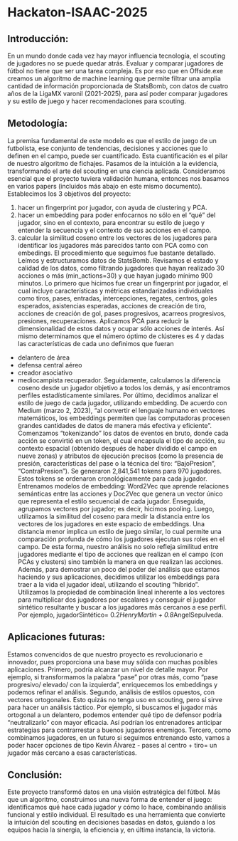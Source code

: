 # Hackaton-ISAAC-2025
## Introducción:
En un mundo donde cada vez hay mayor influencia tecnología, el scouting de jugadores no se puede quedar atrás. Evaluar y comparar jugadores de fútbol no tiene que ser una tarea compleja. Es por eso que en Offside.exe creamos un algoritmo de machine learning que permite filtrar una amplia cantidad de información proporcionada de StatsBomb, con datos de cuatro años de la LigaMX varonil (2021-2025), para así poder comparar jugadores y su estilo de juego y hacer recomendaciones para scouting. 
## Metodología:
La premisa fundamental de este modelo es que el estilo de juego de un futbolista, ese conjunto de tendencias, decisiones y acciones que lo definen en el campo, puede ser cuantificado. Esta cuantificación es el pilar de nuestro algoritmo de fichajes. Pasamos de la intuición a la evidencia, transformando el arte del scouting en una ciencia aplicada.
Consideramos esencial que el proyecto tuviera validación humana, entonces nos basamos en varios papers (incluidos más abajo en este mismo documento). Establecimos los 3 objetivos del proyecto: 
1) hacer un fingerprint por jugador, con ayuda de clustering y PCA.
2) hacer un embedding para poder enfocarnos no sólo en el “qué” del jugador, sino en el contexto, para encontrar su estilo de juego y entender la secuencia y el contexto de sus acciones en el campo.
3) calcular la similitud coseno entre los vectores de los jugadores para identificar los jugadores más parecidos tanto con PCA como con embedings.
El procedimiento que seguimos fue bastante detallado. Leímos y estructuramos datos de StatsBomb. Revisamos el estado y calidad de los datos, como filtrando jugadores que hayan realizado 30 acciones o más (min_actions=30) y que hayan jugado mínimo 900 minutos. 
Lo primero que hicimos fue crear un fingerprint por jugador, el cual incluye características y métricas estandarizadas individuales como tiros, pases, entradas, intercepciones, regates, centros, goles esperados, asistencias esperadas, acciones de creación de tiro, acciones de creación de gol, pases progresivos, acarreos progresivos, presiones, recuperaciones. Aplicamos PCA para reducir la dimensionalidad de estos datos y ocupar sólo acciones de interés. Así mismo determinamos que el número óptimo de clústeres es 4 y dadas las características de cada uno definimos que fueran
- delantero de área
- defensa central aéreo
- creador asociativo
- mediocampista recuperador.
  Seguidamente, calculamos la diferencia coseno desde un  jugador objetivo a todos los demás, y así encontramos perfiles estadísticamente similares. 
Por último, decidimos analizar el estilo de juego de cada jugador, utilizando embedding. De acuerdo con Medium (marzo 2, 2023), “al convertir el lenguaje humano en vectores matemáticos, los embeddings permiten que las computadoras procesen grandes cantidades de datos de manera más efectiva y eficiente”. Comenzamos “tokenizando” los datos de eventos en bruto, donde cada acción se convirtió en un token, el cual encapsula el tipo de acción, su contexto espacial (obtenido después de haber dividido el campo en nueve zonas) y atributos de ejecución precisos (como la presencia de presión, características del pase o la técnica del tiro: “BajoPresion”, “ContraPresion”). Se generaron 2,841,541 tokens para 970 jugadores. Estos tokens se ordenaron cronológicamente para cada jugador. Entrenamos modelos de embedding: Word2Vec que aprende relaciones semánticas entre las acciones y Doc2Vec que genera un vector único que representa el estilo secuencial de cada jugador. Enseguida, agrupamos vectores por jugador; es decir, hicimos pooling. Luego, utilizamos la similitud del coseno para medir la distancia entre los vectores de los jugadores en este espacio de embeddings. Una distancia menor implica un estilo de juego similar, lo cual permite una comparación profunda de cómo los jugadores ejecutan sus roles en el campo.
	De esta forma, nuestro análisis no solo refleja similitud entre jugadores mediante el tipo de acciones que realizan en el campo (con PCAs y clusters) sino también la manera en que realizan las acciones.
	Además, para demostrar un poco del poder del análisis que estamos haciendo y sus aplicaciones, decidimos utilizar los embeddings para traer a la vida el jugador ideal, utilizando el scouting “híbrido”. Utilizamos la propiedad de combinación lineal inherente a los vectores para multiplicar dos jugadores por escalares y conseguir el jugador sintético resultante y buscar a los jugadores más cercanos a ese perfil. Por ejemplo, jugadorSintético= 0.2*HenryMartin + 0.8*AngelSepulveda.
## Aplicaciones futuras:
Estamos convencidos de que nuestro proyecto es revolucionario e innovador, pues proporciona una base muy sólida con muchas posibles aplicaciones. 
Primero, podría alcanzar un nivel de detalle mayor. Por ejemplo, si transformamos la palabra “pase” por otras más, como “pase progresivo/ elevado/ con la izquierda”, enriquecemos los embeddings y podemos refinar el análisis. 
Segundo, análisis de estilos opuestos, con vectores ortogonales. Esto quizás no tenga uso en scouting, pero sí sirve para hacer un análisis táctico. Por ejemplo, si buscamos el jugador más ortogonal a un delantero, podemos entender qué tipo de defensor podría “neutralizarlo” con mayor eficacia. Así podrían los entrenadores anticipar estrategias para contrarrestar a buenos jugadores enemigos. 
Tercero, como combinamos jugadores, en un futuro si seguimos entrenando esto, vamos a poder hacer opciones de tipo Kevin Álvarez - pases al centro + tiro= un jugador más cercano a esas características. 
## Conclusión:
Este proyecto transformó datos en una visión estratégica del fútbol. Más que un algoritmo, construimos una nueva forma de entender el juego: identificamos qué hace cada jugador y cómo lo hace, combinando análisis funcional y estilo individual. El resultado es una herramienta que convierte la intuición del scouting en decisiones basadas en datos, guiando a los equipos hacia la sinergia, la eficiencia y, en última instancia, la victoria.
